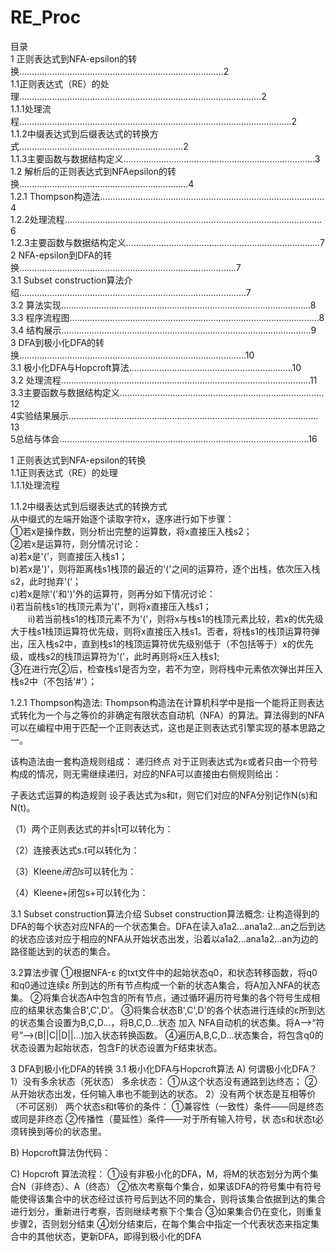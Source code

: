 # RE_Proc  

目录    
1 正则表达式到NFA-epsilon的转换………………………………………………………………………2  
1.1正则表达式（RE）的处理……………………………………………………………………………………2  
1.1.1处理流程………………………………………………………………………………………………2  
1.1.2中缀表达式到后缀表达式的转换方式..………………………………………………………2  
1.1.3主要函数与数据结构定义….………………………………………………………………3  
1.2 解析后的正则表达式到NFAepsilon的转换….………………………………………………………4  
1.2.1 Thompson构造法..……………………………………………………………………………4  
1.2.2处理流程…………………………………………………………………………………………6  
1.2.3主要函数与数据结构定义..……...…………………………………………………………7  
2 NFA-epsilon到DFA的转换……………………………………………………………………..……7  
3.1  Subset construction算法介绍………………………………………………………………………………7  
3.2 算法实现………………………………………………………………………………………8  
3.3 程序流程图………………………………………………………………………………………8  
3.4 结构展示………………………………………………………………………………………9  
3 DFA到极小化DFA的转换………………………………………………………………………………10  
3.1 极小化DFA与Hopcroft算法………..………………………………………………10  
3.2 处理流程………………………………………………………………………………………11  
3.3主要函数与数据结构定义………………………………………………………………………12  
4实验结果展示………………………………………………………………………………………13  
5总结与体会………………………………………………………………………………………16  
  
1 正则表达式到NFA-epsilon的转换  
1.1正则表达式（RE）的处理  
1.1.1处理流程  
   
1.1.2中缀表达式到后缀表达式的转换方式  
从中缀式的左端开始逐个读取字符x，逐序进行如下步骤：  
①若x是操作数，则分析出完整的运算数，将x直接压入栈s2；  
②若x是运算符，则分情况讨论：  
a)若x是'('，则直接压入栈s1；  
b)若x是')'，则将距离栈s1栈顶的最近的'('之间的运算符，逐个出栈，依次压入栈s2，此时抛弃'(‘；  
c)若x是除'('和')'外的运算符，则再分如下情况讨论：  
i)若当前栈s1的栈顶元素为'('，则将x直接压入栈s1；  
　　ii)若当前栈s1的栈顶元素不为'('，则将x与栈s1的栈顶元素比较，若x的优先级大于栈s1栈顶运算符优先级，则将x直接压入栈s1。否者，将栈s1的栈顶运算符弹出，压入栈s2中，直到栈s1的栈顶运算符优先级别低于（不包括等于）x的优先级，或栈s2的栈顶运算符为'('，此时再则将x压入栈s1;  
③在进行完②后，检查栈s1是否为空，若不为空，则将栈中元素依次弹出并压入栈s2中（不包括'#'）；  

1.2.1 Thompson构造法:
Thompson构造法在计算机科学中是指一个能将正则表达式转化为一个与之等价的非确定有限状态自动机（NFA）的算法。算法得到的NFA可以在编程中用于匹配一个正则表达式，这也是正则表达式引擎实现的基本思路之一。

该构造法由一套构造规则组成：
递归终点
        对于正则表达式为ε或者只由一个符号构成的情况，则无需继续递归，对应的NFA可以直接由右侧规则给出：


子表达式运算的构造规则
设子表达式为s和t，则它们对应的NFA分别记作N(s)和N(t)。

（1）两个正则表达式的并s|t可以转化为：
 
（2）连接表达式s.t可以转化为：
 
（3）Kleene*闭包s*可以转化为：  
 
（4）Kleene+闭包s+可以转化为：

3.1 Subset construction算法介绍
Subset construction算法概念:
让构造得到的DFA的每个状态对应NFA的一个状态集合。DFA在读入a1a2...ana1a2...an之后到达的状态应该对应于相应的NFA从开始状态出发，沿着以a1a2...ana1a2...an为边的路径能达到的状态的集合。

3.2算法步骤
①根据NFA-ε 的txt文件中的起始状态q0，和状态转移函数，将q0和q0通过连续ε 所到达的所有节点构成一个新的状态A集合，将A加入NFA的状态集。
②将集合状态A中包含的所有节点，通过循环遍历符号集的各个符号生成相应的结果状态集合B',C',D'。
③将集合状态B',C',D'的各个状态进行连续的ε所到达的状态集合设置为B,C,D...，将B,C,D...状态 加入 NFA自动机的状态集。将A-->“符号”-->(B||C||D||...)加入状态转换函数。
④遍历A,B,C,D...状态集合，将包含q0的状态设置为起始状态，包含F的状态设置为F结束状态。

 
3 DFA到极小化DFA的转换
3.1 极小化DFA与Hopcroft算法
A) 何谓极小化DFA？
1）没有多余状态（死状态）
      多余状态：
          ①从这个状态没有通路到达终态；
          ②从开始状态出发，任何输入串也不能到达的状态。
2）没有两个状态是互相等价（不可区别）
      两个状态s和t等价的条件：
          ①兼容性（一致性）条件——同是终态或同是非终态
          ②传播性（蔓延性）条件——对于所有输入符号，状     态s和状态t必须转换到等价的状态里。

B) Hopcroft算法伪代码：
 

C) Hopcroft 算法流程：
①设有非极小化的DFA，M，将M的状态划分为两个集合N（非终态）、A（终态）
②依次考察每个集合，如果该DFA的符号集中有符号能使得该集合中的状态经过该符号后到达不同的集合，则将该集合依据到达的集合进行划分，重新进行考察，否则继续考察下个集合
③如果集合仍在变化，则重复步骤2，否则划分结束
④划分结束后，在每个集合中指定一个代表状态来指定集合中的其他状态，更新DFA，即得到极小化的DFA

